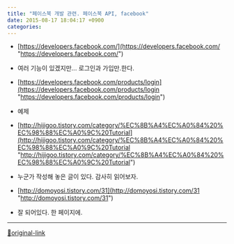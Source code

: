 ```yaml
---
title: "페이스북 개발 관련. 페이스북 API, facebook"
date: 2015-08-17 18:04:17 +0900
categories: 
---
```

  

- [https://developers.facebook.com/](https://developers.facebook.com/ "https://developers.facebook.com/")
- 여러 기능이 있겠지만... 로그인과 가입만.한다.
- [https://developers.facebook.com/products/login](https://developers.facebook.com/products/login "https://developers.facebook.com/products/login")

- 예제
- [http://hijigoo.tistory.com/category/%EC%8B%A4%EC%A0%84%20%EC%98%88%EC%A0%9C%20Tutorial](http://hijigoo.tistory.com/category/%EC%8B%A4%EC%A0%84%20%EC%98%88%EC%A0%9C%20Tutorial "http://hijigoo.tistory.com/category/%EC%8B%A4%EC%A0%84%20%EC%98%88%EC%A0%9C%20Tutorial")
- 누군가 작성해 놓은 글이 있다. 감사히 읽어보자.

- [http://domoyosi.tistory.com/31](http://domoyosi.tistory.com/31 "http://domoyosi.tistory.com/31")
- 잘 되어있다. 한 페이지에.



  




***
[🔗original-link](http://www.mins01.com/mh/tech/read/962)